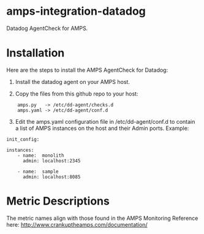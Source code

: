 # amps-integration-datadog
Datadog AgentCheck for AMPS.

# Installation

Here are the steps to install the AMPS AgentCheck for Datadog:

1. Install the datadog agent on your AMPS host.

2. Copy the files from this github repo to your host:

```
    amps.py   -> /etc/dd-agent/checks.d
    amps.yaml -> /etc/dd-agent/conf.d
```

3. Edit the amps.yaml configuration file in /etc/dd-agent/conf.d to contain a list of AMPS instances on the host and their Admin ports. Example:

```
init_config:

instances:
    - name:  monolith
      admin: localhost:2345

    - name:  sample
      admin: localhost:8085
```

# Metric Descriptions

The metric names align with those found in the AMPS Monitoring Reference here:  http://www.crankuptheamps.com/documentation/

